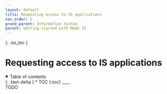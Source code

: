 ```yaml
---
layout: default
title: Requesting access to IS applications
nav_order: 2
grand_parent: Information System
parent: Getting started with M&DS IS
---
```

{: .no_toc }
# Requesting access to IS applications
<details  open markdown="block">
  <summary>
    Table of contents
  </summary>
{: .text-delta }
* TOC
{:toc}
____
</details>
TODO